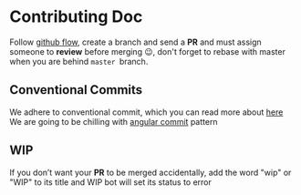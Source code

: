 # Contributing Doc
Follow [github flow](https://guides.github.com/introduction/flow/), create a branch and send a **PR** and must assign someone to **review** before merging 😉, don't forget to rebase with master when you are behind `master `branch.

## Conventional Commits
We adhere to conventional commit, which you can read more about [here](https://conventionalcommits.org/) 
We are going to be chilling with [angular commit](https://github.com/angular/angular/blob/master/CONTRIBUTING.md#commit) pattern 

## WIP
If you don’t want your **PR** to be merged accidentally, add the word "wip" or "WIP" to its title and WIP bot will set its status to error


